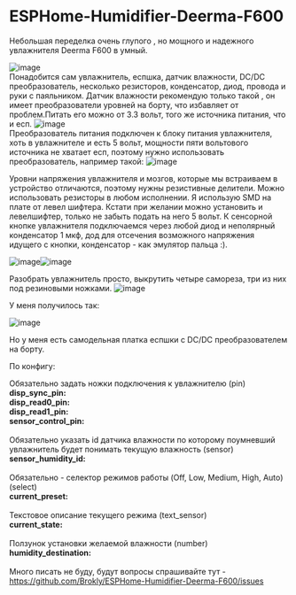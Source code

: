 # ESPHome-Humidifier-Deerma-F600

   Небольшая переделка очень глупого , но мощного и надежного увлажнителя Deerma F600 в умный.

   ![image](https://user-images.githubusercontent.com/11642286/189353849-2060d076-47fb-478e-9930-5c90630df8e1.png)<br>Понадобится сам увлажнитель, еспшка, датчик влажности, DC/DC преобразователь, несколько резисторов, конденсатор, диод, провода и руки с паяльником.
   Датчик влажности рекомендую только такой , он имеет преобразователи уровней на борту, что избавляет от проблем.Питать его можно от 3.3 вольт, того же источника питания, что и есп.
	 ![image](https://user-images.githubusercontent.com/11642286/189356175-6a7d286f-064a-456c-bbbe-8b1e27c7d2a3.png)<br>Преобразователь питания подключен к блоку питания увлажнителя, хоть в увлажнителе и есть 5 вольт, мощности пяти вольтового источника не хватает есп, поэтому нужно использовать преобразователь, например такой:
	 ![image](https://user-images.githubusercontent.com/11642286/189357050-0a3804dd-8987-4186-8fbd-713e1569bfda.png)<br>
 
 Уровни напряжения увлажнителя и мозгов, которые мы встраиваем в устройство отличаются, поэтому нужны резистивные делители. Можно использовать резисторы в любом исполнении. Я использую SMD на плате от левел шифтера. Кстати при желании можно установить и левелшифтер, только не забыть подать на него 5 вольт. К сенсорной кнопке увлажнителя подключаемся через любой диод и неполярный конденсатор 1 мкф, дод для отсечения возможного напряжения идущего с кнопки, конденсатор - как эмулятор пальца :).
  
  ![image](https://user-images.githubusercontent.com/11642286/189538284-31dc6291-6e28-41a9-b1cf-5d8eb61044ba.png)![image](https://user-images.githubusercontent.com/11642286/189358416-db09d632-1bef-486a-af7d-7be225979b3f.png)
  
  Разобрать увлажнитель просто, выкрутить четыре самореза, три из них под резиновыми ножками.
  ![image](https://user-images.githubusercontent.com/11642286/189359149-d9150256-acf7-4b4c-9e92-a3765a73f577.png)

У меня получилось так:
  
![image](https://user-images.githubusercontent.com/11642286/189359517-b182d86c-0289-4478-af59-be2430f8cad3.png)

Но у меня есть самодельная платка еспшки с DC/DC преобразователем на борту.

По конфигу:

Обязательно задать ножки подключения к увлажнителю (pin)<br>
     <strong>disp_sync_pin: <br>
    disp_read0_pin: <br>
    disp_read1_pin: <br>
    sensor_control_pin:  </strong><br><br>
Обязательно указать id датчика влажности по которому поумневший увлажнитель будет понимать текущую влажность (sensor)<br>
     <strong>sensor_humidity_id:  </strong><br><br>
Обязательно - селектор режимов работы (Off, Low, Medium, High, Auto) (select)<br>
     <strong>current_preset: </strong><br><br>
Текстовое описание текущего режима (text_sensor)<br>
    <strong> current_state: </strong><br><br>
Ползунок установки желаемой влажности (number)<br>
     <strong>humidity_destination: </strong><br><br>
    Много писать не буду, будут вопросы спрашивайте тут - https://github.com/Brokly/ESPHome-Humidifier-Deerma-F600/issues<br>
